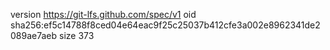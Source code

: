 version https://git-lfs.github.com/spec/v1
oid sha256:ef5c14788f8ced04e64eac9f25c25037b412cfe3a002e8962341de2089ae7aeb
size 373
